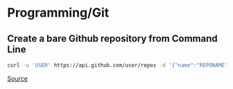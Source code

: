 # Programming/Git

## Create a bare Github repository from Command Line

```sh
curl -u 'USER' https://api.github.com/user/repos -d '{"name":"REPONAME"}'
```

[Source](https://gist.github.com/seankross/8830032#gistcomment-2370371)